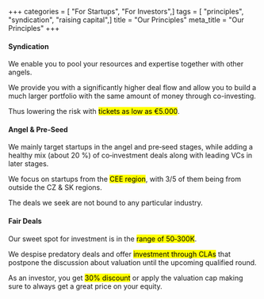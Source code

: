 +++
categories = [ "For Startups", "For Investors",]
tags = [ "principles", "syndication", "raising capital",]
title = "Our Principles"
meta_title = "Our Principles"
+++

#### Syndication



We enable you to pool your resources and expertise together with other angels.

We provide you with a significantly higher deal flow and allow you to build a much larger portfolio with the same amount of money through co-investing. 

Thus lowering the risk with <mark>tickets&nbsp;as&nbsp;low&nbsp;as&nbsp;€5.000</mark>. 

#### Angel & Pre-Seed



We mainly target startups in the angel and pre‑seed stages, while adding a healthy mix (about 20 %) of co‑investment deals along with leading VCs in later stages. 

We focus on startups from the <mark>CEE&nbsp;region</mark>, with 3/5 of them being from outside the CZ & SK regions. 

The deals we seek are not bound to any particular industry. 

#### Fair Deals



Our sweet spot for investment is in the <mark>range&nbsp;of&nbsp;50‑300K</mark>. 

We despise predatory deals and offer <mark>investment&nbsp;through&nbsp;CLAs</mark> that postpone the discussion about valuation until the upcoming qualified round. 

As an investor, you get <mark>30%&nbsp;discount</mark> or apply the valuation cap making sure to always get a great price on your equity. 